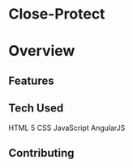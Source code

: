 # Close-Protect 


# Overview


## Features


## Tech Used

HTML 5
CSS
JavaScript
AngularJS


## Contributing
